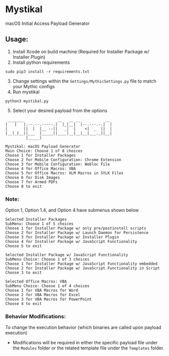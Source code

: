# Mystikal
macOS Initial Access Payload Generator

## Usage: 
1. Install Xcode on build machine (Required for Installer Package w/ Installer Plugin)
2. Install python requirements
```
sudo pip3 install -r requirements.txt
```
3. Change settings within the `Settings/MythicSettings.py` file to match your Mythic configs
4. Run mystikal
```
python3 mystikal.py
```
5. Select your desired payload from the options
```
 _______               __   __ __           __
|   |   |.--.--.-----.|  |_|__|  |--.---.-.|  |
|       ||  |  |__ --||   _|  |    <|  _  ||  |
|__|_|__||___  |_____||____|__|__|__|___._||__|
         |_____|
         
Mystikal: macOS Payload Generator
Main Choice: Choose 1 of 8 choices
Choose 1 for Installer Packages
Choose 2 for Mobile Configuration: Chrome Extension
Choose 3 for Mobile Configuration: Webloc File
Choose 4 for Office Macros: VBA
Choose 5 for Office Macros: XLM Macros in SYLK Files
Choose 6 for Disk Images
Choose 7 for Armed PDFs
Choose 8 to exit
```
### Note: 
Option 1, Option 1.4, and Option 4 have submenus shown below
```
Selected Installer Packages
SubMenu: Choose 1 of 5 choices
Choose 1 for Installer Package w/ only pre/postinstall scripts
Choose 2 for Installer Package w/ Launch Daemon for Persistence
Choose 3 for Installer Package w/ Installer Plugin
Choose 4 for Installer Package w/ JavaScript Functionality
Choose 5 to exit

Selected Installer Package w/ JavaScript Functionality
SubMenu Choice: Choose 1 of 3 choices
Choose 1 for Installer Package w/ JavaScript Functionality embedded
Choose 2 for Installer Package w/ JavaScript Functionality in Script
Choose 3 to exit

Selected Office Macros: VBA
SubMenu Choice: Choose 1 of 4 choices
Choose 1 for VBA Macros for Word
Choose 2 for VBA Macros for Excel
Choose 3 for VBA Macros for PowerPoint
Choose 4 to exit
```
### Behavior Modifications: 
To change the execution behavior (which binaries are called upon payload execution)
- Modifications will be required in either the specific payload file under the `Modules` folder or the related template file under the `Templates` folder.
